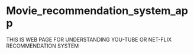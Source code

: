 # Movie_recommendation_system_app
THIS IS WEB PAGE FOR UNDERSTANDING YOU-TUBE OR NET-FLIX RECOMMENDATION SYSTEM
